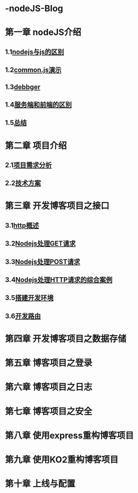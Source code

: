 # -nodeJS-Blog
# 第一章 nodeJS介绍
## 1.1[nodejs与js的区别](https://github.com/Alex-web-ops/-nodeJS-Blog/issues/1)
## 1.2[common.js演示](https://github.com/Alex-web-ops/-nodeJS-Blog/issues/2)
## 1.3[debbger](https://github.com/Alex-web-ops/-nodeJS-Blog/issues/3)
## 1.4[服务端和前端的区别](https://github.com/Alex-web-ops/-nodeJS-Blog/issues/4)
## 1.5[总结](https://github.com/Alex-web-ops/-nodeJS-Blog/issues/5)
# 第二章 项目介绍
## 2.1[项目需求分析](https://github.com/Alex-web-ops/-nodeJS-Blog/issues/6)
## 2.2[技术方案](https://github.com/Alex-web-ops/-nodeJS-Blog/issues/7)
# 第三章 开发博客项目之接口
## 3.1[http概述](https://github.com/Alex-web-ops/-nodeJS-Blog/issues/8)
## 3.2[Nodejs处理GET请求](https://github.com/Alex-web-ops/-nodeJS-Blog/issues/9)
## 3.3[Nodejs处理POST请求](https://github.com/Alex-web-ops/-nodeJS-Blog/issues/10)
## 3.4[Nodejs处理HTTP请求的综合案例](https://github.com/Alex-web-ops/-nodeJS-Blog/issues/11)
## 3.5[搭建开发环境](https://github.com/Alex-web-ops/-nodeJS-Blog/issues/12)
## 3.6[开发路由](https://github.com/Alex-web-ops/-nodeJS-Blog/issues/13)
# 第四章 开发博客项目之数据存储
# 第五章 博客项目之登录
# 第六章 博客项目之日志
# 第七章 博客项目之安全
# 第八章 使用express重构博客项目
# 第九章 使用KO2重构博客项目
# 第十章 上线与配置

